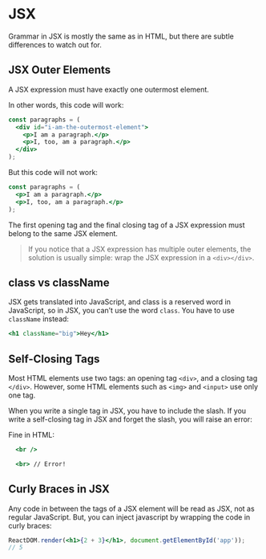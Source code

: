 # JSX

Grammar in JSX is mostly the same as in HTML, but there are subtle differences to watch out for.

## JSX Outer Elements

A JSX expression must have exactly one outermost element.

In other words, this code will work:

```jsx
const paragraphs = (
  <div id="i-am-the-outermost-element">
    <p>I am a paragraph.</p>
    <p>I, too, am a paragraph.</p>
  </div>
);
```

But this code will not work:

```jsx
const paragraphs = (
  <p>I am a paragraph.</p>
  <p>I, too, am a paragraph.</p>
);
```

The first opening tag and the final closing tag of a JSX expression must belong to the same JSX element.

> If you notice that a JSX expression has multiple outer elements, the solution is usually simple: wrap the JSX expression in a `<div></div>`.

## class vs className

JSX gets translated into JavaScript, and class is a reserved word in JavaScript, so in JSX, you can’t use the word `class`. You have to use `className` instead:

```jsx
<h1 className="big">Hey</h1>
```

## Self-Closing Tags

Most HTML elements use two tags: an opening tag `<div>`, and a closing tag `</div>`. However, some HTML elements such as `<img>` and `<input>` use only one tag.

When you write a single tag in JSX, you have to include the slash. If you write a self-closing tag in JSX and forget the slash, you will raise an error:

Fine in HTML:

```jsx
  <br />

  <br> // Error!
```

## Curly Braces in JSX

Any code in between the tags of a JSX element will be read as JSX, not as regular JavaScript. But, you can inject javascript by wrapping the code in curly braces:

```jsx
ReactDOM.render(<h1>{2 + 3}</h1>, document.getElementById('app'));
// 5
```